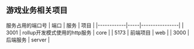 ## 游戏业务相关项目

服务占用的端口号
| 端口 | 服务 | 项目 |
|------------|-----|----------------|
| 3001 | rollup开发模式使用的http服务 | core |
| 5173 | 前端项目 | web |
| 3000 | 后端服务 | server |

